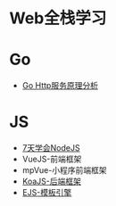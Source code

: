 # Web全栈学习

# Go

- [Go Http服务原理分析](go/goHttp.md)

# JS

- [7天学会NodeJS](https://jinnianshilongnian.iteye.com/blog/1752171)
- VueJS-前端框架
- mpVue-小程序前端框架
- [KoaJS-后端框架](koajs/README.md)
- [EJS-模板引擎](ejs/README.md)